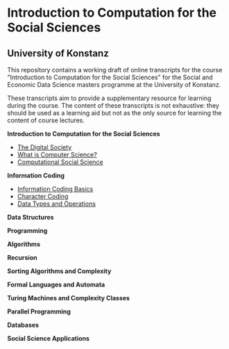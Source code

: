 # Introduction to Computation for the Social Sciences
## University of Konstanz

This repository contains a working draft of online transcripts for the course "Introduction to Computation for the Social Sciences" for the Social and Economic Data Science masters programme at the University of Konstanz.

These transcripts aim to provide a supplementary resource for learning during the course. The content of these transcripts is not exhaustive: they should be used as a learning aid but not as the only source for learning the content of course lectures.


**Introduction to Computation for the Social Sciences**  

- [The Digital Society](https://dgarcia-eu.github.io/IntroCSS-UniKonstanz/01_Introduction/011_TheDigitalSociety/TheDigitalSociety.html)
- [What is Computer Science?](https://dgarcia-eu.github.io/IntroCSS-UniKonstanz/01_Introduction/012_ComputerScience/ComputerScience.html)
- [Computational Social Science](https://dgarcia-eu.github.io/IntroCSS-UniKonstanz/01_Introduction/013_ComputationalSocialScience/ComputationalSocialScience.html)  

**Information Coding**

- [Information Coding Basics](https://dgarcia-eu.github.io/IntroCSS-UniKonstanz/02_InformationCoding/021_InfoCodingBasics/InfoCodingBasics.html)  
- [Character Coding](https://dgarcia-eu.github.io/IntroCSS-UniKonstanz/02_InformationCoding/022_CharacterCoding/CharacterCoding.html)
- [Data Types and Operations](https://dgarcia-eu.github.io/IntroCSS-UniKonstanz/02_InformationCoding/023_DataTypes/DataTypes.html)

**Data Structures**



**Programming**




**Algorithms**




**Recursion**




**Sorting Algorithms and Complexity**




**Formal Languages and Automata**




**Turing Machines and Complexity Classes**



**Parallel Programming**



**Databases**



**Social Science Applications**
